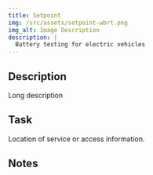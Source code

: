 ```yaml
---
title: Setpoint
img: /src/assets/setpoint-wbrt.png
img_alt: Image Description
description: |
  Battery testing for electric vehicles
---
```

## Description
Long description

## Task
Location of service or access information.

## Notes
